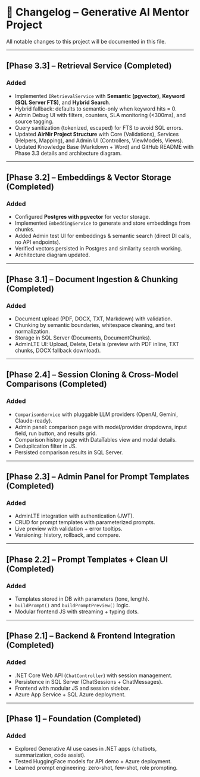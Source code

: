 # 📜 Changelog – Generative AI Mentor Project

All notable changes to this project will be documented in this file.

---

## [Phase 3.3] – Retrieval Service (Completed)
### Added
- Implemented `IRetrievalService` with **Semantic (pgvector)**, **Keyword (SQL Server FTS)**, and **Hybrid Search**.
- Hybrid fallback: defaults to semantic-only when keyword hits = 0.
- Admin Debug UI with filters, counters, SLA monitoring (<300ms), and source tagging.
- Query sanitization (tokenized, escaped) for FTS to avoid SQL errors.
- Updated **AirNir Project Structure** with Core (Validations), Services (Helpers, Mapping), and Admin UI (Controllers, ViewModels, Views).
- Updated Knowledge Base (Markdown + Word) and GitHub README with Phase 3.3 details and architecture diagram.

---

## [Phase 3.2] – Embeddings & Vector Storage (Completed)
### Added
- Configured **Postgres with pgvector** for vector storage.
- Implemented `EmbeddingService` to generate and store embeddings from chunks.
- Added Admin test UI for embeddings & semantic search (direct DI calls, no API endpoints).
- Verified vectors persisted in Postgres and similarity search working.
- Architecture diagram updated.

---

## [Phase 3.1] – Document Ingestion & Chunking (Completed)
### Added
- Document upload (PDF, DOCX, TXT, Markdown) with validation.
- Chunking by semantic boundaries, whitespace cleaning, and text normalization.
- Storage in SQL Server (Documents, DocumentChunks).
- AdminLTE UI: Upload, Delete, Details (preview with PDF inline, TXT chunks, DOCX fallback download).

---

## [Phase 2.4] – Session Cloning & Cross-Model Comparisons (Completed)
### Added
- `ComparisonService` with pluggable LLM providers (OpenAI, Gemini, Claude-ready).
- Admin panel: comparison page with model/provider dropdowns, input field, run button, and results grid.
- Comparison history page with DataTables view and modal details.
- Deduplication filter in JS.
- Persisted comparison results in SQL Server.

---

## [Phase 2.3] – Admin Panel for Prompt Templates (Completed)
### Added
- AdminLTE integration with authentication (JWT).
- CRUD for prompt templates with parameterized prompts.
- Live preview with validation + error tooltips.
- Versioning: history, rollback, and compare.

---

## [Phase 2.2] – Prompt Templates + Clean UI (Completed)
### Added
- Templates stored in DB with parameters (tone, length).
- `buildPrompt()` and `buildPromptPreview()` logic.
- Modular frontend JS with streaming + typing dots.

---

## [Phase 2.1] – Backend & Frontend Integration (Completed)
### Added
- .NET Core Web API (`ChatController`) with session management.
- Persistence in SQL Server (ChatSessions + ChatMessages).
- Frontend with modular JS and session sidebar.
- Azure App Service + SQL Azure deployment.

---

## [Phase 1] – Foundation (Completed)
### Added
- Explored Generative AI use cases in .NET apps (chatbots, summarization, code assist).
- Tested HuggingFace models for API demo + Azure deployment.
- Learned prompt engineering: zero-shot, few-shot, role prompting.
